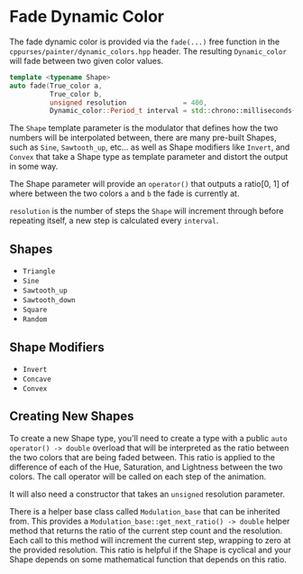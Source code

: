 # Fade Dynamic Color

The fade dynamic color is provided via the `fade(...)` free function in the
`cppurses/painter/dynamic_colors.hpp` header. The resulting `Dynamic_color` will
fade between two given color values.

```cpp
template <typename Shape>
auto fade(True_color a,
          True_color b,
          unsigned resolution              = 400,
          Dynamic_color::Period_t interval = std::chrono::milliseconds{40}) -> Dynamic_color;
```

The `Shape` template parameter is the modulator that defines how the two numbers
will be interpolated between, there are many pre-built Shapes, such as `Sine`,
`Sawtooth_up`, etc... as well as Shape modifiers like `Invert`, and `Convex`
that take a Shape type as template parameter and distort the output in some way.

The Shape parameter will provide an `operator()` that outputs a ratio[0, 1] of
where between the two colors `a` and `b` the fade is currently at.

`resolution` is the number of steps the `Shape` will increment through before
repeating itself, a new step is calculated every `interval`.

## Shapes

- `Triangle`
- `Sine`
- `Sawtooth_up`
- `Sawtooth_down`
- `Square`
- `Random`

## Shape Modifiers

- `Invert`
- `Concave`
- `Convex`

## Creating New Shapes

To create a new Shape type, you'll need to create a type with a public `auto
operator() -> double` overload that will be interpreted as the ratio between the
two colors that are being faded between. This ratio is applied to the difference
of each of the Hue, Saturation, and Lightness between the two colors. The call
operator will be called on each step of the animation.

It will also need a constructor that takes an `unsigned` resolution parameter.

There is a helper base class called `Modulation_base` that can be inherited
from. This provides a `Modulation_base::get_next_ratio() -> double` helper
method that returns the ratio of the current step count and the resolution. Each
call to this method will increment the current step, wrapping to zero at the
provided resolution. This ratio is helpful if the Shape is cyclical and your
Shape depends on some mathematical function that depends on this ratio.
